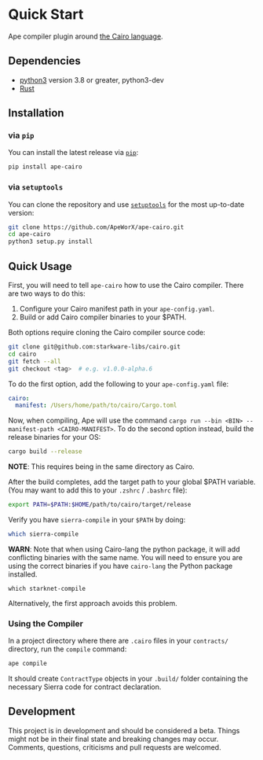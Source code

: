 # Quick Start

Ape compiler plugin around [the Cairo language](https://github.com/starkware-libs/cairo-lang).

## Dependencies

- [python3](https://www.python.org/downloads) version 3.8 or greater, python3-dev
- [Rust](https://www.rust-lang.org/)

## Installation

### via `pip`

You can install the latest release via [`pip`](https://pypi.org/project/pip/):

```bash
pip install ape-cairo
```

### via `setuptools`

You can clone the repository and use [`setuptools`](https://github.com/pypa/setuptools) for the most up-to-date version:

```bash
git clone https://github.com/ApeWorX/ape-cairo.git
cd ape-cairo
python3 setup.py install
```

## Quick Usage

First, you will need to tell `ape-cairo` how to use the Cairo compiler.
There are two ways to do this:

1. Configure your Cairo manifest path in your `ape-config.yaml`.
2. Build or add Cairo compiler binaries to your $PATH.

Both options require cloning the Cairo compiler source code:

```sh
git clone git@github.com:starkware-libs/cairo.git
cd cairo
git fetch --all
git checkout <tag>  # e.g. v1.0.0-alpha.6
```

To do the first option, add the following to your `ape-config.yaml` file:

```yaml
cairo:
  manifest: /Users/home/path/to/cairo/Cargo.toml
```

Now, when compiling, Ape will use the command `cargo run --bin <BIN> --manifest-path <CAIRO-MANIFEST>`.
To do the second option instead, build the release binaries for your OS:

```sh
cargo build --release
```

**NOTE**: This requires being in the same directory as Cairo.

After the build completes, add the target path to your global $PATH variable.
(You may want to add this to your `.zshrc` / `.bashrc` file):

```sh
export PATH=$PATH:$HOME/path/to/cairo/target/release
```

Verify you have `sierra-compile` in your `$PATH` by doing:

```bash
which sierra-compile
```

**WARN**: Note that when using Cairo-lang the python package, it will add conflicting binaries with the same name.
You will need to ensure you are using the correct binaries if you have `cairo-lang` the Python package installed.

```shell
which starknet-compile
```

Alternatively, the first approach avoids this problem.

### Using the Compiler

In a project directory where there are `.cairo` files in your `contracts/` directory, run the `compile` command:

```bash
ape compile
```

It should create `ContractType` objects in your `.build/` folder containing the necessary Sierra code for contract declaration.

## Development

This project is in development and should be considered a beta.
Things might not be in their final state and breaking changes may occur.
Comments, questions, criticisms and pull requests are welcomed.
